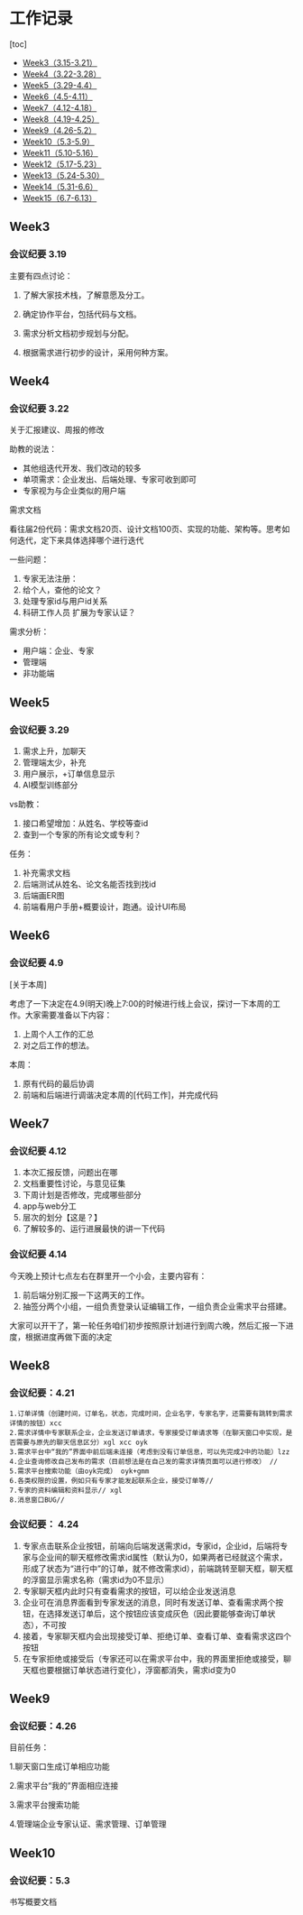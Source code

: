 # 工作记录

[toc]

- [Week3（3.15-3.21）](#Week3)
- [Week4（3.22-3.28）](#Week4)
- [Week5（3.29-4.4）](#Week5)
- [Week6（4.5-4.11）](#Week6)
- [Week7（4.12-4.18）](#Week7)
- [Week8（4.19-4.25）](#Week8)
- [Week9（4.26-5.2）](#Week9)
- [Week10（5.3-5.9）](#Week10)
- [Week11（5.10-5.16）](#Week11)
- [Week12（5.17-5.23）](#Week12)
- [Week13（5.24-5.30）](#Week13)
- [Week14（5.31-6.6）](#Week14)
- [Week15（6.7-6.13）](#Week15) 

## Week3
### 会议纪要 3.19

主要有四点讨论：

1. 了解大家技术栈，了解意愿及分工。

2. 确定协作平台，包括代码与文档。

3. 需求分析文档初步规划与分配。

4. 根据需求进行初步的设计，采用何种方案。

    

## Week4

### 会议纪要 3.22

关于汇报建议、周报的修改

助教的说法：

* 其他组迭代开发、我们改动的较多
* 单项需求：企业发出、后端处理、专家可收到即可
* 专家视为与企业类似的用户端

需求文档

看往届2份代码：需求文档20页、设计文档100页、实现的功能、架构等。思考如何迭代，定下来具体选择哪个进行迭代

一些问题：

1. 专家无法注册：
2. 给个人，查他的论文？
3. 处理专家id与用户id关系
4. 科研工作人员 扩展为专家认证？

需求分析：

* 用户端：企业、专家
* 管理端
* 非功能端

## Week5

### 会议纪要 3.29

1. 需求上升，加聊天
2. 管理端太少，补充
3. 用户展示，+订单信息显示
4. AI模型训练部分

vs助教：
1. 接口希望增加：从姓名、学校等查id
2. 查到一个专家的所有论文或专利？

任务：
1. 补充需求文档
2. 后端测试从姓名、论文名能否找到找id
3. 后端画ER图
4. 前端看用户手册+概要设计，跑通。设计UI布局

## Week6

### 会议纪要 4.9

[关于本周]

考虑了一下决定在4.9(明天)晚上7:00的时候进行线上会议，探讨一下本周的工作。大家需要准备以下内容：
1. 上周个人工作的汇总
2. 对之后工作的想法。

本周：
1. 原有代码的最后协调
2. 前端和后端进行调谐决定本周的[代码工作]，并完成代码

## Week7

### 会议纪要 4.12

1. 本次汇报反馈，问题出在哪
2. 文档重要性讨论，与意见征集
3. 下周计划是否修改，完成哪些部分
4. app与web分工
5. 层次的划分【这是？】
6. 了解较多的、运行进展最快的讲一下代码

### 会议纪要 4.14

今天晚上预计七点左右在群里开一个小会，主要内容有：
1. 前后端分别汇报一下这两天的工作。
2. 抽签分两个小组，一组负责登录认证编辑工作，一组负责企业需求平台搭建。

大家可以开干了，第一轮任务咱们初步按照原计划进行到周六晚，然后汇报一下进度，根据进度再做下面的决定

### 

## Week8

### 会议纪要：4.21

```
1.订单详情（创建时间，订单名，状态，完成时间，企业名字，专家名字，还需要有跳转到需求详情的按钮）xcc 
2.需求详情中专家联系企业，企业发送订单请求，专家接受订单请求等（在聊天窗口中实现，是否需要与原先的聊天信息区分）xgl xcc oyk
3.需求平台中“我的”界面中前后端未连接（考虑到没有订单信息，可以先完成2中的功能）lzz
4.企业查询修改自己发布的需求（目前想法是在自己发的需求详情页面可以进行修改） //
5.需求平台搜索功能（由oyk完成） oyk+gmm
6.各类权限的设置，例如只有专家才能发起联系企业，接受订单等//
7.专家的资料编辑和资料显示// xgl
8.消息窗口BUG//
```

### 会议纪要： 4.24

1. 专家点击联系企业按钮，前端向后端发送需求id，专家id，企业id，后端将专家与企业间的聊天框修改需求id属性（默认为0，如果两者已经就这个需求，形成了状态为“进行中”的订单，就不修改需求id），前端跳转至聊天框，聊天框的浮窗显示需求名称（需求id为0不显示）
2. 专家聊天框内此时只有查看需求的按钮，可以给企业发送消息
3. 企业可在消息界面看到专家发送的消息，同时有发送订单、查看需求两个按钮，在选择发送订单后，这个按钮应该变成灰色（因此要能够查询订单状态），不可按
4. 接着，专家聊天框内会出现接受订单、拒绝订单、查看订单、查看需求这四个按钮
5. 在专家拒绝或接受后（专家还可以在需求平台中，我的界面里拒绝或接受，聊天框也要根据订单状态进行变化），浮窗都消失，需求id变为0

## Week9 

### 会议纪要：4.26

目前任务：

1.聊天窗口生成订单相应功能

2.需求平台“我的”界面相应连接

3.需求平台搜索功能

4.管理端企业专家认证、需求管理、订单管理



## Week10

### 会议纪要：5.3

书写概要文档

